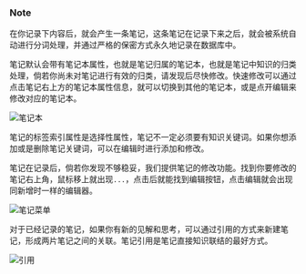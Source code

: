 ### Note

在你记录下内容后，就会产生一条笔记，这条笔记在记录下来之后，就会被系统自动进行分词处理，并通过严格的保密方式永久地记录在数据库中。

笔记默认会带有笔记本属性，也就是笔记归属的笔记本，也就是笔记中知识的归类处理，倘若你尚未对笔记进行有效的归类，请发现后尽快修改。快速修改可以通过点击笔记右上方的笔记本属性信息，就可以切换到其他的笔记本，或是点开编辑来修改对应的笔记本。

![笔记本](C:\Users\Ivone\Documents\code\self\thought-help\assets\note_collection.png)

笔记的标签索引属性是选择性属性，笔记不一定必须要有知识关键词。如果你想添加或是删除笔记关键词，可以在编辑时进行添加和修改。

笔记在记录后，倘若你发现不够稳妥，我们提供笔记的修改功能。找到你要修改的笔记右上角，鼠标移上就出现`...`，点击后就能找到编辑按钮，点击编辑就会出现同新增时一样的编辑器。

![笔记菜单](C:\Users\Ivone\Documents\code\self\thought-help\assets\note_menu.png)

对于已经记录的笔记，如果你有新的见解和思考，可以通过引用的方式来新建笔记，形成两片笔记之间的关联。笔记引用是笔记直接知识联结的最好方式。

![引用](C:\Users\Ivone\Documents\code\self\thought-help\assets\note_quote.png)
